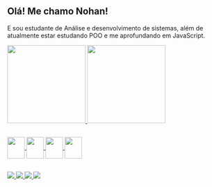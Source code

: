 ## Olá! Me chamo Nohan!
  E sou estudante de Análise e desenvolvimento de sistemas, além de atualmente estar estudando POO e me aprofundando em JavaScript.

<div>
  <a href="htttps://github.com/NouanGust">
  <img height="180em" src="https://github-readme-stats.vercel.app/api?username=NouanGust&show_icons=true&theme=onedark&include_all_commits=true&count_private=true"/>
  <img height="180em" src="https://github-readme-stats.vercel.app/api/top-langs/?username=NouanGust&layout=compact&theme=onedark"/>
</div>
  
##
  
<div>
  <img align="center" height="50" width="40" src="https://cdn.jsdelivr.net/gh/devicons/devicon/icons/html5/html5-original.svg" />
  <img align="center" height="50" width="40" src="https://cdn.jsdelivr.net/gh/devicons/devicon/icons/css3/css3-original.svg" />
  <img align="center" height="50" width="40" src="https://cdn.jsdelivr.net/gh/devicons/devicon/icons/javascript/javascript-original.svg" />
  <img align="center" height="50" width="40" src="https://cdn.jsdelivr.net/gh/devicons/devicon/icons/bootstrap/bootstrap-original.svg" />
</div>
  
##

<div>
  <a href="mailto:nohan.gnb@gmail.com"><img src="https://img.shields.io/badge/Gmail-D14836?style=for-the-badge&logo=gmail&logoColor=white" target="_blank">
  <a href="https://www.instagram.com/pao_galatic0/"><img src="https://img.shields.io/badge/Instagram-E4405F?style=for-the-badge&logo=instagram&logoColor=white" target="_blank">
  <a href="https://www.linkedin.com/in/nohan-gustavo-nunes-bernardo-493060224/"><img src="https://img.shields.io/badge/LinkedIn-0077B5?style=for-the-badge&logo=linkedin&logoColor=white" target="_blank">
    <a href="https://www.twitch.tv/paogalatic0"><img src="https://img.shields.io/badge/Twitch-9146FF?style=for-the-badge&logo=twitch&logoColor=white" target="_blank">
</div>
